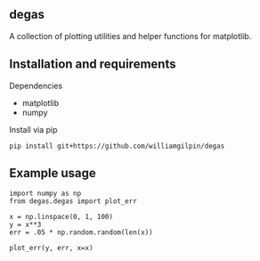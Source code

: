 ## degas

A collection of plotting utilities and helper functions for matplotlib.

## Installation and requirements

Dependencies
+ matplotlib
+ numpy

Install via pip

	pip install git+https://github.com/williamgilpin/degas



## Example usage

```python3
import numpy as np
from degas.degas import plot_err
   
x = np.linspace(0, 1, 100)
y = x**3
err = .05 * np.random.random(len(x))

plot_err(y, err, x=x)
```

